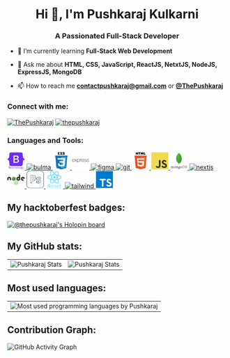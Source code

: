 <h1 align="center">Hi 👋, I'm Pushkaraj Kulkarni</h1>
<h3 align="center">A Passionated Full-Stack Developer</h3>

- 🌱 I’m currently learning **Full-Stack Web Development**

- 💬 Ask me about **HTML, CSS, JavaScript, ReactJS, NetxtJS, NodeJS, ExpressJS, MongoDB**

- 📫 How to reach me **[contactpushkaraj@gmail.com](mailto:contactpushkaraj@gmail.com)** or **[@ThePushkaraj](https://x.com/thepushkaraj)**

<h3 align="left">Connect with me:</h3>
<p align="left">
<a href="https://twitter.com/ThePushkaraj" target="blank"><img align="center" src="https://raw.githubusercontent.com/rahuldkjain/github-profile-readme-generator/master/src/images/icons/Social/twitter.svg" alt="ThePushkaraj" height="30" width="40" /></a> <a href="https://pushkarajblog.hashnode.dev" target="blank"><img align="center" src="https://raw.githubusercontent.com/danielcranney/readme-generator/main/public/icons/socials/hashnode.svg" alt="thepushkaraj" height="30" width="40" /></a>
</p>

<h3 align="left">Languages and Tools:</h3>
<p align="left"> <a href="https://getbootstrap.com" target="_blank" rel="noreferrer"> <img src="https://raw.githubusercontent.com/devicons/devicon/master/icons/bootstrap/bootstrap-plain-wordmark.svg" alt="bootstrap" width="40" height="40"/> </a> <a href="https://bulma.io/" target="_blank" rel="noreferrer"> <img src="https://raw.githubusercontent.com/gilbarbara/logos/804dc257b59e144eaca5bc6ffd16949752c6f789/logos/bulma.svg" alt="bulma" width="40" height="40"/> </a> <a href="https://www.w3schools.com/css/" target="_blank" rel="noreferrer"> <img src="https://raw.githubusercontent.com/devicons/devicon/master/icons/css3/css3-original-wordmark.svg" alt="css3" width="40" height="40"/> </a> <a href="https://expressjs.com" target="_blank" rel="noreferrer"> <img src="https://raw.githubusercontent.com/devicons/devicon/master/icons/express/express-original-wordmark.svg" alt="express" width="40" height="40"/> </a> <a href="https://www.figma.com/" target="_blank" rel="noreferrer"> <img src="https://www.vectorlogo.zone/logos/figma/figma-icon.svg" alt="figma" width="40" height="40"/> </a> <a href="https://git-scm.com/" target="_blank" rel="noreferrer"> <img src="https://www.vectorlogo.zone/logos/git-scm/git-scm-icon.svg" alt="git" width="40" height="40"/> </a> <a href="https://www.w3.org/html/" target="_blank" rel="noreferrer"> <img src="https://raw.githubusercontent.com/devicons/devicon/master/icons/html5/html5-original-wordmark.svg" alt="html5" width="40" height="40"/> </a> <a href="https://developer.mozilla.org/en-US/docs/Web/JavaScript" target="_blank" rel="noreferrer"> <img src="https://raw.githubusercontent.com/devicons/devicon/master/icons/javascript/javascript-original.svg" alt="javascript" width="40" height="40"/> </a> <a href="https://www.mongodb.com/" target="_blank" rel="noreferrer"> <img src="https://raw.githubusercontent.com/devicons/devicon/master/icons/mongodb/mongodb-original-wordmark.svg" alt="mongodb" width="40" height="40"/> </a> <a href="https://nextjs.org/" target="_blank" rel="noreferrer"> <img src="https://cdn.worldvectorlogo.com/logos/nextjs-2.svg" alt="nextjs" width="40" height="40"/> </a> <a href="https://nodejs.org" target="_blank" rel="noreferrer"> <img src="https://raw.githubusercontent.com/devicons/devicon/master/icons/nodejs/nodejs-original-wordmark.svg" alt="nodejs" width="40" height="40"/> </a> <a href="https://www.photoshop.com/en" target="_blank" rel="noreferrer"> <img src="https://raw.githubusercontent.com/devicons/devicon/master/icons/photoshop/photoshop-line.svg" alt="photoshop" width="40" height="40"/> </a> <a href="https://reactjs.org/" target="_blank" rel="noreferrer"> <img src="https://raw.githubusercontent.com/devicons/devicon/master/icons/react/react-original-wordmark.svg" alt="react" width="40" height="40"/> </a> <a href="https://tailwindcss.com/" target="_blank" rel="noreferrer"> <img src="https://www.vectorlogo.zone/logos/tailwindcss/tailwindcss-icon.svg" alt="tailwind" width="40" height="40"/> </a> <a href="https://www.typescriptlang.org/" target="_blank" rel="noreferrer"> <img src="https://raw.githubusercontent.com/devicons/devicon/master/icons/typescript/typescript-original.svg" alt="typescript" width="40" height="40"/> </a> </p>

## My hacktoberfest badges:

[![@thepushkaraj's Holopin board](https://holopin.io/api/user/board?user=pushkaraj2007)](https://holopin.io/@pushkaraj2007)

## My GitHub stats:

<table>
  <tr>
    <td>
       <img src="https://github-readme-stats.vercel.app/api?username=thepushkaraj&theme=highcontrast&show_icons=true&count_private=true" alt="Pushkaraj Stats" />
    </td>
    <td>
       <img src="http://github-readme-streak-stats.herokuapp.com/?user=thepushkaraj&theme=dark" alt="Pushkaraj Stats" />
    </td>
  </tr>
</table>

## Most used languages:

<table>
  <tr>
    <td>
       <img src="https://github-readme-stats.vercel.app/api/top-langs/?username=thepushkaraj&layout=compact" alt="Most used programming languages by Pushkaraj" />
    </td>
  </tr>
</table>

## Contribution Graph:

![GitHub Activity Graph](https://activity-graph.herokuapp.com/graph?username=thepushkaraj&theme=github&bg_color=0F182A)

